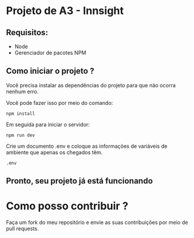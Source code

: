 # Projeto de A3 - Innsight

## Requisitos: 

- Node 
- Gerenciador de pacotes NPM

## Como iniciar o projeto ?

Você precisa instalar as dependências do projeto para que não ocorra nenhum erro. 

Você pode fazer isso por meio do comando:

``` npm install ```

Em seguida para iniciar o servidor:

``` npm run dev ```

Crie um documento .env e coloque as informações de variáveis de ambiente que apenas os chegados têm.

``` .env ```

## Pronto, seu projeto já está funcionando

# Como posso contribuir ? 

Faça um fork do meu repositório e envie as suas contribuições por meio de pull requests. 

